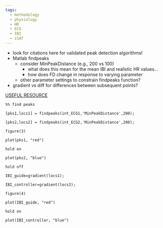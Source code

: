 ```yaml
---
tags:
  - methodology
  - physiology
  - HR
  - ECG
  - IBI
  - iSAT
---
```


- look for citations here for validated peak detection algorithms!
- Matlab findpeaks
	- consider MinPeakDistance (e.g., 200 vs 100)
		- what does this mean for the mean IBI and realistic HR values...
		- how does FD change in response to varying parameter
	- other parameter settings to constrain findpeaks function?
- gradient vs diff for differences between subsequent points?

[USEFUL RESOURCE](https://terpconnect.umd.edu/~toh/spectrum/PeakFindingandMeasurement.htm)

```
%% find peaks

[pks1,locs1] = findpeaks(int_ECG1,'MinPeakDistance',200);

[pks2,locs2] = findpeaks(int_ECG2,'MinPeakDistance',200);

figure(3)

plot(pks1, "red")

hold on

plot(pks2, "blue")

hold off

IBI_guide=gradient(locs1);

IBI_controller=gradient(locs2);

figure(4)

plot(IBI_guide, "red")

hold on

plot(IBI_controller, "blue")
```